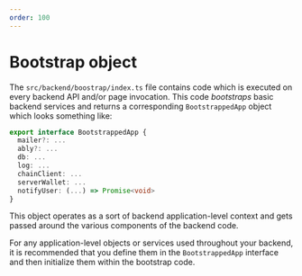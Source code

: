 ```yaml
---
order: 100
---
```


# Bootstrap object

The `src/backend/boostrap/index.ts` file contains code which is executed on every backend API and/or page invocation. This code _bootstraps_ basic backend services and returns a corresponding `BootstrappedApp` object which looks something like:

```ts
export interface BootstrappedApp {
  mailer?: ...
  ably?: ...
  db: ...
  log: ...
  chainClient: ...
  serverWallet: ...
  notifyUser: (...) => Promise<void>
}
```

This object operates as a sort of backend application-level context and gets passed around the various components of the backend code.

For any application-level objects or services used throughout your backend, it is recommended that you define them in the `BootstrappedApp` interface and then initialize them within the bootstrap code.
